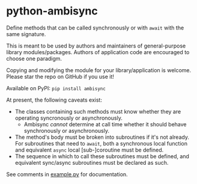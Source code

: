 # python-ambisync

Define methods that can be called synchronously or with `await` with the same signature.

This is meant to be used by authors and maintainers of general-purpose library modules/packages. Authors of application code are encouraged to choose one paradigm.

Copying and modifying the module for your library/application is welcome. Please star the repo on GitHub if you use it!

Available on PyPI: `pip install ambisync`

At present, the following caveats exist:

* The classes containing such methods must know whether they are operating syncronously or asynchronously.
  * Ambisync _cannot_ determine at call time whether it should behave synchronously or asynchronously.
* The method's body must be broken into subroutines if it's not already. For subroutines that need to `await`, both a synchronous local function and equivalent `async` local [sub-]coroutine must be defined.
* The sequence in which to call these subroutines must be defined, and equivalent sync/async subroutines must be declared as such.

See comments in [example.py](example.py) for documentation.
